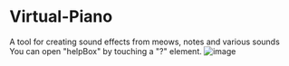 # Virtual-Piano
A tool for creating sound effects from meows, notes and various sounds
You can open "helpBox" by touching a "?" element.
![image](https://user-images.githubusercontent.com/89692740/218246560-74c5301c-cd48-4a65-8a63-3aa49354c919.png)
